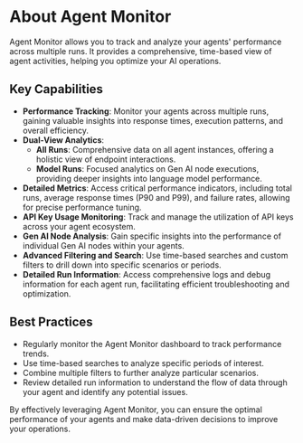  
# About Agent Monitor

 Agent Monitor allows you to track and analyze your agents' performance across multiple runs. It provides a comprehensive, time-based view of agent activities, helping you optimize your AI operations.

## Key Capabilities

* **Performance Tracking**: Monitor your agents across multiple runs, gaining valuable insights into response times, execution patterns, and overall efficiency.
* **Dual-View Analytics**:
    *  **All Runs**: Comprehensive data on all agent instances, offering a holistic view of endpoint interactions.
    *  **Model Runs**: Focused analytics on Gen AI node executions, providing deeper insights into language model performance.
*  **Detailed Metrics**: Access critical performance indicators, including total runs, average response times (P90 and P99), and failure rates, allowing for precise performance tuning.
*  **API Key Usage Monitoring**: Track and manage the utilization of API keys across your agent ecosystem.
*  **Gen AI Node Analysis**: Gain specific insights into the performance of individual Gen AI nodes within your agents.
*  **Advanced Filtering and Search**: Use time-based searches and custom filters to drill down into specific scenarios or periods.
*  **Detailed Run Information**: Access comprehensive logs and debug information for each agent run, facilitating efficient troubleshooting and optimization.

## Best Practices

* Regularly monitor the Agent Monitor dashboard to track performance trends.
* Use time-based searches to analyze specific periods of interest.
* Combine multiple filters to further analyze particular scenarios.
* Review detailed run information to understand the flow of data through your agent and identify any potential issues.

By effectively leveraging Agent Monitor, you can ensure the optimal performance of your agents and make data-driven decisions to improve your operations.